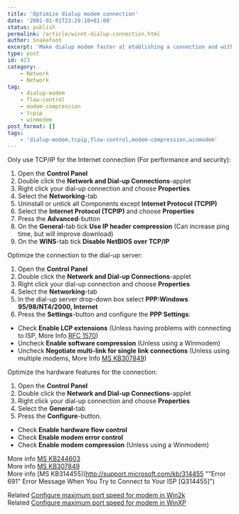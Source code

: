 ```yaml
---
title: 'Optimize dialup modem connection'
date: '2001-01-01T23:29:10+01:00'
status: publish
permalink: /article/winnt-dialup-connection.html
author: Snakefoot
excerpt: 'Make dialup modem faster at etablishing a connection and with better connection speed.'
type: post
id: 423
category:
    - Network
    - Network
tag:
    - dialup-modem
    - flow-control
    - modem-compression
    - tcpip
    - winmodem
post_format: []
tags:
    - 'dialup-modem,tcpip,flow-control,modem-compression,winmodem'
---
```

Only use TCP/IP for the Internet connection (For performance and security):

1. Open the **Control Panel**
2. Double click the **Network and Dial-up Connections**-applet
3. Right click your dial-up connection and choose **Properties**
4. Select the **Networking**-tab
5. Uninstall or untick all Components except **Internet Protocol (TCPIP)**
6. Select the **Internet Protocol (TCPIP)** and choose **Properties**
7. Press the **Advanced**-button
8. On the **General**-tab tick **Use IP header compression** (Can increase ping time, but will improve download)
9. On the **WINS**-tab tick **Disable NetBIOS over TCP/IP**
 
 Optimize the connection to the dial-up server:
1. Open the **Control Panel**
2. Double click the **Network and Dial-up Connections**-applet
3. Right click your dial-up connection and choose **Properties**
4. Select the **Networking**-tab
5. In the dial-up server drop-down box select **PPP:Windows 95/98/NT4/2000, Internet**
6. Press the **Settings**-button and configure the **PPP Settings**: 
  - Check **Enable LCP extensions** (Unless having problems with connecting to ISP, More Info [RFC 1570](http://www.faqs.org/rfcs/rfc1570.html "PPP LCP (Link Control Protocol) Extensions"))
  - Uncheck **Enable software compression** (Unless using a Winmodem)
  - Uncheck **Negotiate multi-link for single link connections** (Unless using multiple modems, More Info [MS KB307849](http://support.microsoft.com/kb/307849 "HOW TO: Set Up Multiple-Device (Multilink) Dialing in Windows XP [Q307849]"))
 
 Optimize the hardware features for the connection:
1. Open the **Control Panel**
2. Double click the **Network and Dial-up Connections**-applet
3. Right click your dial-up connection and choose **Properties**
4. Select the **General**-tab
5. Press the **Configure**-button. 
  - Check **Enable hardware flow control**
  - Check **Enable modem error control**
  - Check **Enable modem compression** (Unless using a Winmodem)
 
 More info [MS KB244603](http://support.microsoft.com/kb/244603 "Error Message: TCP/IP CP Reported Error 733 [Q244603]")  
 More info [MS KB307849](http://support.microsoft.com/kb/307849 "HOW TO: Set Up Multiple-Device (Multilink) Dialing in Windows XP [Q307849]")  
 More info [MS KB314455](http://support.microsoft.com/kb/314455 ""Error 691" Error Message When You Try to Connect to Your ISP [Q314455]")  
  
 Related [Configure maximum port speed for modem in Win2k](/article/win2k-dialup-bps.html)  
 Related [Configure maximum port speed for modem in WinXP](/article/winxp-dialup-bps.html)  